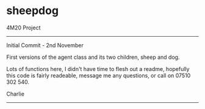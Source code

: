 # sheepdog
4M20 Project

**********************************************************************************************************
Initial Commit - 2nd November

First versions of the agent class and its two children, sheep and dog.

Lots of functions here, I didn't have time to flesh out a readme, hopefully this code is fairly readeable,
message me any questions, or call on 07510 302 540.

Charlie
**********************************************************************************************************